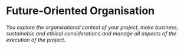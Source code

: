 # Future-Oriented Organisation
*You explore the organisational context of your project, make business, sustainable and ethical considerations and manage all aspects of the execution of the project.*
